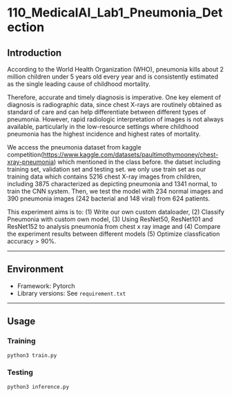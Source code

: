 # 110_MedicalAI_Lab1_Pneumonia_Detection
## Introduction

   According to the World Health Organization (WHO), pneumonia kills about 2 million children under 5 years old every year and is consistently estimated as the single leading cause of childhood mortality.
    
   Therefore, accurate and timely diagnosis is imperative. One key element of diagnosis is radiographic data, since chest X-rays are routinely obtained as standard of care and can help differentiate between different types of pneumonia. However, rapid radiologic interpretation of images is not always available, particularly in the low-resource settings where childhood pneumonia has the highest incidence and highest rates of mortality. 
   
   We access the pneumonia dataset from kaggle competition(https://www.kaggle.com/datasets/paultimothymooney/chest-xray-pneumonia) which mentioned in the class before. the datset including training set, validation set and testing set. we only use train set as our training data which contains 5216 chest X-ray images from children, including 3875 characterized as depicting pneumonia and 1341 normal, to train the CNN system. Then, we test the model with 234 normal images and 390 pneumonia images (242 bacterial and 148 viral) from 624 patients.
   
   This experiment aims is to: (1) Write our own custom dataloader, (2) Classify Pneumonia with custom own model, (3) Using ResNet50, ResNet101 and ResNet152 to analysis pneumonia from chest x ray image and (4) Compare the experiment results between different models (5) Optimize classfication accuracy > 90%.

---
## Environment
* Framework: Pytorch
* Library versions: See `requirement.txt`

---
## Usage
### Training
`python3 train.py`
### Testing
`python3 inference.py`
